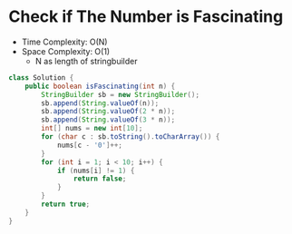 # Check if The Number is Fascinating

- Time Complexity: O(N)
- Space Complexity: O(1)
  - N as length of stringbuilder

```java
class Solution {
    public boolean isFascinating(int n) {
        StringBuilder sb = new StringBuilder();
        sb.append(String.valueOf(n));
        sb.append(String.valueOf(2 * n));
        sb.append(String.valueOf(3 * n));
        int[] nums = new int[10];
        for (char c : sb.toString().toCharArray()) {
            nums[c - '0']++;
        }
        for (int i = 1; i < 10; i++) {
            if (nums[i] != 1) {
                return false;
            }
        }
        return true;
    }
}
```